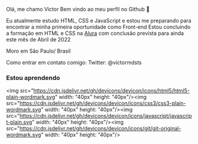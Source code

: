 Olá, me chamo Victor
Bem vindo ao meu perfil no Github &#128075;

Eu atualmente estudo HTML, CSS e JavaScript e estou me preparando para encontrar a minha primeira oportunidade como Front-end
Estou concluindo a formação em HTML e CSS na [Alura](https://www.alura.com.br/formacao-html-e-css) com conclusão prevista para ainda este mês de Abril de 2022

Moro em São Paulo/ Brasil

Como entrar em contato comigo:
Twitter: @victormdsts

### Estou aprendendo

<img src="https://cdn.jsdelivr.net/gh/devicons/devicon/icons/html5/html5-plain-wordmark.svg" width: "40px" height: "40px"/><img src="https://cdn.jsdelivr.net/gh/devicons/devicon/icons/css3/css3-plain-wordmark.svg" width: "40px" height: "40px"/><img src="https://cdn.jsdelivr.net/gh/devicons/devicon/icons/javascript/javascript-plain.svg" width: "40px" height: "40px"/><img src="https://cdn.jsdelivr.net/gh/devicons/devicon/icons/git/git-original-wordmark.svg" width: "40px" height: "40px"/>
          
